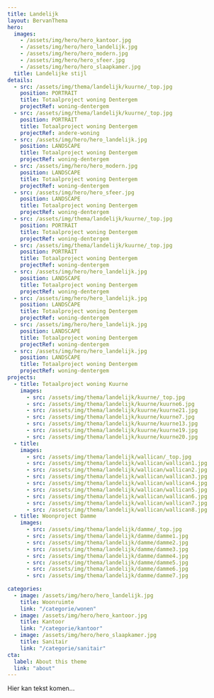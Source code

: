```yaml
---
title: Landelijk
layout: BervanThema
hero:
  images:
    - /assets/img/hero/hero_kantoor.jpg
    - /assets/img/hero/hero_landelijk.jpg
    - /assets/img/hero/hero_modern.jpg
    - /assets/img/hero/hero_sfeer.jpg
    - /assets/img/hero/hero_slaapkamer.jpg 
  title: Landelijke stijl
details:
  - src: /assets/img/thema/landelijk/kuurne/_top.jpg
    position: PORTRAIT
    title: Totaalproject woning Dentergem
    projectRef: woning-dentergem
  - src: /assets/img/thema/landelijk/kuurne/_top.jpg
    position: PORTRAIT
    title: Totaalproject woning Dentergem
    projectRef: andere-woning
  - src: /assets/img/hero/hero_landelijk.jpg
    position: LANDSCAPE
    title: Totaalproject woning Dentergem
    projectRef: woning-dentergem
  - src: /assets/img/hero/hero_modern.jpg
    position: LANDSCAPE
    title: Totaalproject woning Dentergem
    projectRef: woning-dentergem    
  - src: /assets/img/hero/hero_sfeer.jpg
    position: LANDSCAPE
    title: Totaalproject woning Dentergem
    projectRef: woning-dentergem    
  - src: /assets/img/thema/landelijk/kuurne/_top.jpg
    position: PORTRAIT
    title: Totaalproject woning Dentergem
    projectRef: woning-dentergem
  - src: /assets/img/thema/landelijk/kuurne/_top.jpg
    position: PORTRAIT
    title: Totaalproject woning Dentergem
    projectRef: woning-dentergem    
  - src: /assets/img/hero/hero_landelijk.jpg
    position: LANDSCAPE
    title: Totaalproject woning Dentergem
    projectRef: woning-dentergem    
  - src: /assets/img/hero/hero_landelijk.jpg
    position: LANDSCAPE
    title: Totaalproject woning Dentergem
    projectRef: woning-dentergem    
  - src: /assets/img/hero/hero_landelijk.jpg
    position: LANDSCAPE
    title: Totaalproject woning Dentergem
    projectRef: woning-dentergem    
  - src: /assets/img/hero/hero_landelijk.jpg
    position: LANDSCAPE
    title: Totaalproject woning Dentergem
    projectRef: woning-dentergem      
projects:
  - title: Totaalproject woning Kuurne
    images:
      - src: /assets/img/thema/landelijk/kuurne/_top.jpg
      - src: /assets/img/thema/landelijk/kuurne/kuurne6.jpg
      - src: /assets/img/thema/landelijk/kuurne/kuurne21.jpg
      - src: /assets/img/thema/landelijk/kuurne/kuurne7.jpg
      - src: /assets/img/thema/landelijk/kuurne/kuurne13.jpg
      - src: /assets/img/thema/landelijk/kuurne/kuurne19.jpg
      - src: /assets/img/thema/landelijk/kuurne/kuurne20.jpg
  - title: 
    images:
      - src: /assets/img/thema/landelijk/wallican/_top.jpg
      - src: /assets/img/thema/landelijk/wallican/wallican1.jpg
      - src: /assets/img/thema/landelijk/wallican/wallican2.jpg
      - src: /assets/img/thema/landelijk/wallican/wallican3.jpg
      - src: /assets/img/thema/landelijk/wallican/wallican4.jpg
      - src: /assets/img/thema/landelijk/wallican/wallican5.jpg
      - src: /assets/img/thema/landelijk/wallican/wallican6.jpg
      - src: /assets/img/thema/landelijk/wallican/wallican7.jpg
      - src: /assets/img/thema/landelijk/wallican/wallican8.jpg
  - title: Woonproject Damme
    images:
      - src: /assets/img/thema/landelijk/damme/_top.jpg
      - src: /assets/img/thema/landelijk/damme/damme1.jpg
      - src: /assets/img/thema/landelijk/damme/damme2.jpg
      - src: /assets/img/thema/landelijk/damme/damme3.jpg
      - src: /assets/img/thema/landelijk/damme/damme4.jpg
      - src: /assets/img/thema/landelijk/damme/damme5.jpg
      - src: /assets/img/thema/landelijk/damme/damme6.jpg
      - src: /assets/img/thema/landelijk/damme/damme7.jpg
      
categories:
  - image: /assets/img/hero/hero_landelijk.jpg
    title: Woonruimte
    link: "/categorie/wonen"
  - image: /assets/img/hero/hero_kantoor.jpg
    title: Kantoor
    link: "/categorie/kantoor"
  - image: /assets/img/hero/hero_slaapkamer.jpg
    title: Sanitair
    link: "/categorie/sanitair"
cta:
  label: About this theme
  link: "about"
---
```


Hier kan tekst komen...
